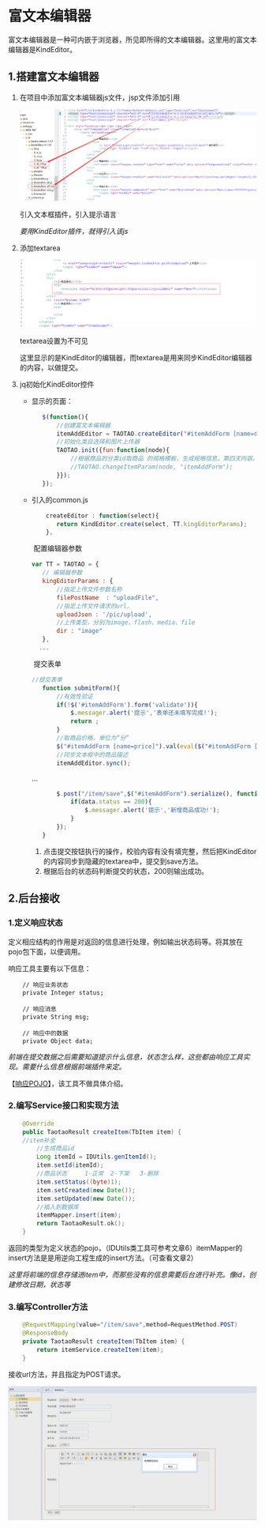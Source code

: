 # 富文本编辑器

富文本编辑器是一种可内嵌于浏览器，所见即所得的文本编辑器。这里用的富文本编辑器是KindEditor。

## 1.搭建富文本编辑器     

1. 在项目中添加富文本编辑器js文件，jsp文件添加引用     

   ![](../img/p12.png)   

   引入文本框插件，引入提示语言     

   _要用KindEditor插件，就得引入该js_    

2. 添加textarea   

   ![](../img/p13.png)   

   textarea设置为不可见   

   这里显示的是KindEditor的编辑器，而textarea是用来同步KindEditor编辑器的内容，以做提交。     

3. jq初始化KindEditor控件    

   - 显示的页面：

     ```javascript
     	$(function(){
     		//创建富文本编辑器
     		itemAddEditor = TAOTAO.createEditor("#itemAddForm [name=desc]");
     		//初始化类目选择和图片上传器
     		TAOTAO.init({fun:function(node){
     			//根据商品的分类id取商品 的规格模板，生成规格信息。第四天内容。
     			//TAOTAO.changeItemParam(node, "itemAddForm");
     		}});
     	});
     ```

   - 引入的common.js  

     ```javascript
         createEditor : function(select){
         	return KindEditor.create(select, TT.kingEditorParams);
         },
     ```

     ​	配置编辑器参数   

     ```javascript
     var TT = TAOTAO = {
     	// 编辑器参数
     	kingEditorParams : {
     		//指定上传文件参数名称
     		filePostName  : "uploadFile",
     		//指定上传文件请求的url。
     		uploadJson : '/pic/upload',
     		//上传类型，分别为image、flash、media、file
     		dir : "image"
     	},
       ...
     ```

     ​	提交表单    

     ```javascript
     //提交表单
     	function submitForm(){
     		//有效性验证
     		if(!$('#itemAddForm').form('validate')){
     			$.messager.alert('提示','表单还未填写完成!');
     			return ;
     		}
     		//取商品价格，单位为“分”
     		$("#itemAddForm [name=price]").val(eval($("#itemAddForm [name=priceView]").val()) * 100);
     		//同步文本框中的商品描述
     		itemAddEditor.sync();
     ```

     ...

     ```javascript
     		$.post("/item/save",$("#itemAddForm").serialize(), function(data){   //序列化表单内容
     			if(data.status == 200){
     				$.messager.alert('提示','新增商品成功!');
     			}
     		});
     	}
     ```

     1. 点击提交按钮执行的操作，校验内容有没有填完整，然后把KindEditor的内容同步到隐藏的textarea中，提交到save方法。   
     2. 根据后台的状态码判断提交的状态，200则输出成功。 

## 2.后台接收   

### 1.定义响应状态    

定义相应结构的作用是对返回的信息进行处理，例如输出状态码等。将其放在pojo包下面，以便调用。

响应工具主要有以下信息：

```
    // 响应业务状态
    private Integer status;

    // 响应消息
    private String msg;

    // 响应中的数据
    private Object data;
```

_前端在提交数据之后需要知道提示什么信息，状态怎么样，这些都由响应工具实现。需要什么信息根据前端插件来定。_    

【[响应POJO](../Tools/TaotaoResult.java)】，该工具不做具体介绍。   

### 2.编写Service接口和实现方法   

```java
	@Override
	public TaotaoResult createItem(TbItem item) {
	//item补全   
		//生成商品id
		Long itemId = IDUtils.genItemId();
		item.setId(itemId);
		//商品状态     1-正常  2-下架   3-删除
		item.setStatus((byte)1);
		item.setCreated(new Date());
		item.setUpdated(new Date());
		//插入到数据库
		itemMapper.insert(item);
		return TaotaoResult.ok();
	}
```

返回的类型为定义状态的pojo，（IDUtils类工具可参考文章6）itemMapper的insert方法是是用逆向工程生成的insert方法。（可查看文章2）   

_这里将前端的信息存储进item中，而那些没有的信息需要后台进行补充。像id，创建修改日期，状态等_    

### 3.编写Controller方法   

```java
	@RequestMapping(value="/item/save",method=RequestMethod.POST)
	@ResponseBody
	private TaotaoResult createItem(TbItem item) {
		return itemService.createItem(item);
	}
```

接收url方法，并且指定为POST请求。

![](../img/p14.png)  
